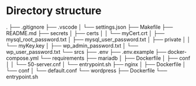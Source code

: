 # Directory structure

.
├── .gitignore
├── .vscode
│   └── settings.json
├── Makefile
├── README.md
├── secrets
│   ├── certs
│   │   └── myCert.crt
│   ├── mysql_root_password.txt
│   ├── mysql_user_password.txt
│   ├── private
│   │   └── myKey.key
│   ├── wp_admin_password.txt
│   └── wp_user_password.txt
└── srcs
    ├── .env
    ├── .env.example
    ├── docker-compose.yml
    └── requirements
        ├── mariadb
        │   ├── Dockerfile
        │   ├── conf
        │   │   └── 50-server.cnf
        │   └── entrypoint.sh
        ├── nginx
        │   ├── Dockerfile
        │   └── conf
        │       └── default.conf
        └── wordpress
            ├── Dockerfile
            └── entrypoint.sh
